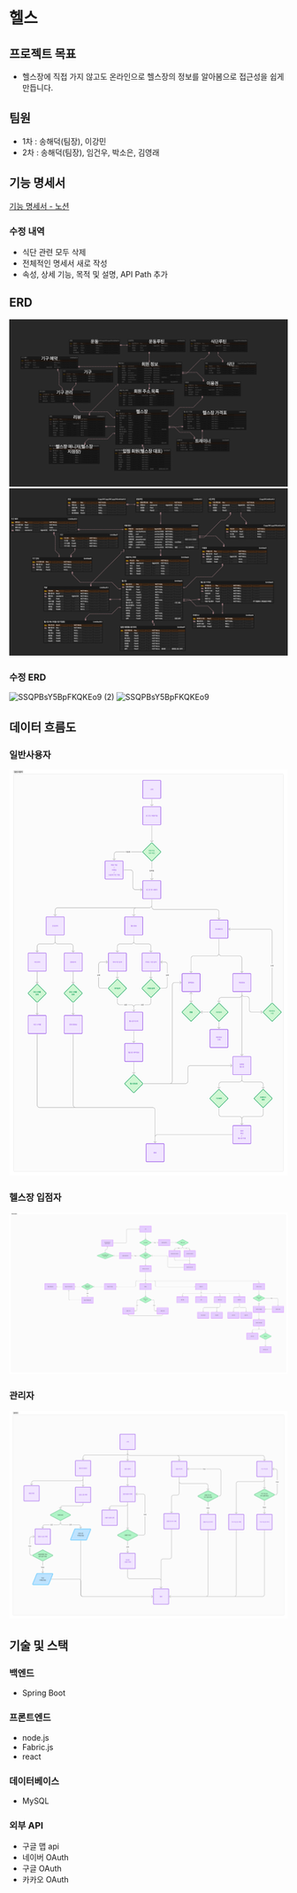 
# 헬스
## 프로젝트 목표
- 헬스장에 직접 가지 않고도 온라인으로 헬스장의 정보를 알아봄으로 접근성을 쉽게 만듭니다. 
  

## 팀원
 - 1차 : 송해덕(팀장), 이강민
 - 2차 : 송해덕(팀장), 임건우, 박소은, 김영래

## 기능 명세서
[기능 명세서 - 노션](https://sincere-nova-ec6.notion.site/28c63946543741469dff21aebadc22d0?pvs=4)

### 수정 내역
   - 식단 관련 모두 삭제
   - 전체적인 명세서 새로 작성
   - 속성, 상세 기능, 목적 및 설명, API Path 추가

## ERD
![ERD](./엔티티1.png)
![ERD](./엔티티2.png)

### 수정 ERD
![SSQPBsY5BpFKQKEo9 (2)](https://github.com/user-attachments/assets/89c3dde1-138e-4b9d-b556-0f6d9ad8e9b9)
![SSQPBsY5BpFKQKEo9](https://github.com/user-attachments/assets/6738c946-8503-4465-b325-7a1a8fac1de0)



## 데이터 흐름도
### 일반사용자
![일반사용자-데이터흐름도](./일반사용자.png)

### 헬스장 입점자
![헬스장입점자-데이터흐름도](./헬스장입점자.png)


### 관리자
![관리자-데이터흐름도](./관리자.png)

## 기술 및 스택

### 백엔드
- Spring Boot

### 프론트엔드 
- node.js
- Fabric.js
- react

### 데이터베이스
- MySQL

### 외부 API
- 구글 맵 api
- 네이버 OAuth
- 구글 OAuth
- 카카오 OAuth


